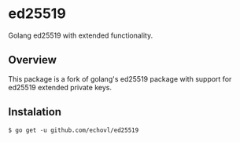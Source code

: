 # ed25519
Golang ed25519 with extended functionality.

## Overview

This package is a fork of golang's ed25519 package with support for ed25519 extended private keys.

## Instalation

```
$ go get -u github.com/echovl/ed25519
```
